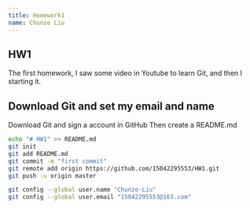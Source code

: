 ```yaml
---
title: Homework1
name: Chunze Liu
---
```


## HW1
The first homework, I saw some video in Youtube to learn Git, and then I starting it.

## Download Git and set my email and name
Download Git and sign a account in GitHub
Then create a README.md
```bash
echo "# HW1" >> README.md
git init
git add README.md
git commit -m "first commit"
git remote add origin https://github.com/15042295553/HW1.git
git push -u origin master

git config --global user.name "Chunze-Liu"
git config --global user.email "15042295553@163.com"
```



